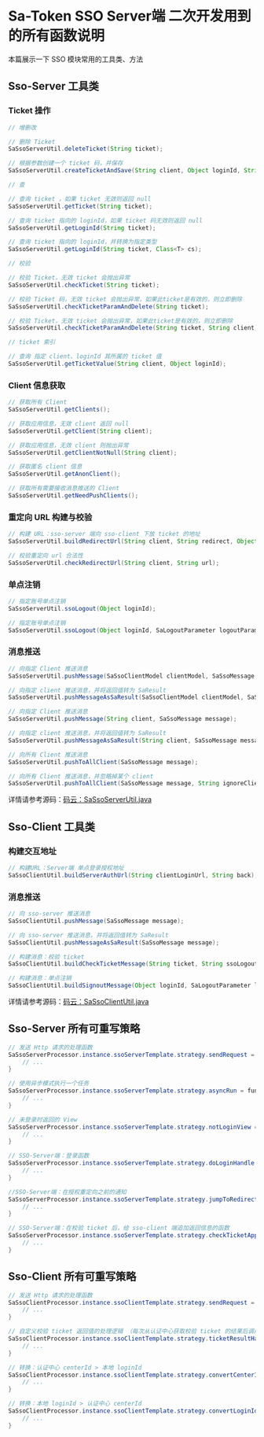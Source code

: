 # Sa-Token SSO Server端 二次开发用到的所有函数说明 

本篇展示一下 SSO 模块常用的工具类、方法

## Sso-Server 工具类

### Ticket 操作
``` java
// 增删改

// 删除 Ticket
SaSsoServerUtil.deleteTicket(String ticket);

// 根据参数创建一个 ticket 码，并保存
SaSsoServerUtil.createTicketAndSave(String client, Object loginId, String tokenValue);

// 查

// 查询 ticket ，如果 ticket 无效则返回 null
SaSsoServerUtil.getTicket(String ticket);

// 查询 ticket 指向的 loginId，如果 ticket 码无效则返回 null
SaSsoServerUtil.getLoginId(String ticket);

// 查询 ticket 指向的 loginId，并转换为指定类型
SaSsoServerUtil.getLoginId(String ticket, Class<T> cs);

// 校验

// 校验 Ticket，无效 ticket 会抛出异常
SaSsoServerUtil.checkTicket(String ticket);

// 校验 Ticket 码，无效 ticket 会抛出异常，如果此ticket是有效的，则立即删除
SaSsoServerUtil.checkTicketParamAndDelete(String ticket);

// 校验 Ticket，无效 ticket 会抛出异常，如果此ticket是有效的，则立即删除
SaSsoServerUtil.checkTicketParamAndDelete(String ticket, String client);

// ticket 索引

// 查询 指定 client、loginId 其所属的 ticket 值
SaSsoServerUtil.getTicketValue(String client, Object loginId);
```



### Client 信息获取 
``` java
// 获取所有 Client
SaSsoServerUtil.getClients();

// 获取应用信息，无效 client 返回 null
SaSsoServerUtil.getClient(String client);

// 获取应用信息，无效 client 则抛出异常
SaSsoServerUtil.getClientNotNull(String client);

// 获取匿名 client 信息
SaSsoServerUtil.getAnonClient();

// 获取所有需要接收消息推送的 Client
SaSsoServerUtil.getNeedPushClients();
```


### 重定向 URL 构建与校验
``` java
// 构建 URL：sso-server 端向 sso-client 下放 ticket 的地址
SaSsoServerUtil.buildRedirectUrl(String client, String redirect, Object loginId, String tokenValue);

// 校验重定向 url 合法性
SaSsoServerUtil.checkRedirectUrl(String client, String url);
```


### 单点注销
``` java
// 指定账号单点注销
SaSsoServerUtil.ssoLogout(Object loginId);

// 指定账号单点注销
SaSsoServerUtil.ssoLogout(Object loginId, SaLogoutParameter logoutParameter, String ignoreClient);
```





### 消息推送 
``` java
// 向指定 Client 推送消息
SaSsoServerUtil.pushMessage(SaSsoClientModel clientModel, SaSsoMessage message);

// 向指定 client 推送消息，并将返回值转为 SaResult
SaSsoServerUtil.pushMessageAsSaResult(SaSsoClientModel clientModel, SaSsoMessage message);

// 向指定 Client 推送消息
SaSsoServerUtil.pushMessage(String client, SaSsoMessage message);

// 向指定 client 推送消息，并将返回值转为 SaResult
SaSsoServerUtil.pushMessageAsSaResult(String client, SaSsoMessage message);

// 向所有 Client 推送消息
SaSsoServerUtil.pushToAllClient(SaSsoMessage message);

// 向所有 Client 推送消息，并忽略掉某个 client
SaSsoServerUtil.pushToAllClient(SaSsoMessage message, String ignoreClient);
```


详情请参考源码：[码云：SaSsoServerUtil.java](https://gitee.com/dromara/sa-token/blob/master/sa-token-plugin/sa-token-sso/src/main/java/cn/dev33/satoken/sso/template/SaSsoServerUtil.java)



## Sso-Client 工具类


### 构建交互地址 
``` java
// 构建URL：Server端 单点登录授权地址 
SaSsoClientUtil.buildServerAuthUrl(String clientLoginUrl, String back);
```


### 消息推送 

``` java
// 向 sso-server 推送消息
SaSsoClientUtil.pushMessage(SaSsoMessage message);

// 向 sso-server 推送消息，并将返回值转为 SaResult
SaSsoClientUtil.pushMessageAsSaResult(SaSsoMessage message);

// 构建消息：校验 ticket
SaSsoClientUtil.buildCheckTicketMessage(String ticket, String ssoLogoutCallUrl);

// 构建消息：单点注销
SaSsoClientUtil.buildSignoutMessage(Object loginId, SaLogoutParameter logoutParameter);
```

详情请参考源码：[码云：SaSsoClientUtil.java](https://gitee.com/dromara/sa-token/blob/master/sa-token-plugin/sa-token-sso/src/main/java/cn/dev33/satoken/sso/template/SaSsoClientUtil.java)




## Sso-Server 所有可重写策略 

``` java
// 发送 Http 请求的处理函数
SaSsoServerProcessor.instance.ssoServerTemplate.strategy.sendRequest = url -> {
	// ...
}

// 使用异步模式执行一个任务
SaSsoServerProcessor.instance.ssoServerTemplate.strategy.asyncRun = fun -> {
	// ...
}

// 未登录时返回的 View
SaSsoServerProcessor.instance.ssoServerTemplate.strategy.notLoginView = () -> {
	// ...
}

// SSO-Server端：登录函数
SaSsoServerProcessor.instance.ssoServerTemplate.strategy.doLoginHandle = (name, pwd) -> {
	// ...
}

//SSO-Server端：在授权重定向之前的通知
SaSsoServerProcessor.instance.ssoServerTemplate.strategy.jumpToRedirectUrlNotice = (redirectUrl) -> {
	// ...
}

// SSO-Server端：在校验 ticket 后，给 sso-client 端追加返回信息的函数
SaSsoServerProcessor.instance.ssoServerTemplate.strategy.checkTicketAppendData = (loginId, result) -> {
	// ...
}
```



## Sso-Client 所有可重写策略

``` java
// 发送 Http 请求的处理函数
SaSsoClientProcessor.instance.ssoClientTemplate.strategy.sendRequest = url -> {
	// ...
}

// 自定义校验 ticket 返回值的处理逻辑 （每次从认证中心获取校验 ticket 的结果后调用）
SaSsoClientProcessor.instance.ssoClientTemplate.strategy.ticketResultHandle = (ctr, back) -> {
	// ...
}

// 转换：认证中心 centerId > 本地 loginId
SaSsoClientProcessor.instance.ssoClientTemplate.strategy.convertCenterIdToLoginId = (centerId) -> {
	// ...
}

// 转换：本地 loginId > 认证中心 centerId
SaSsoClientProcessor.instance.ssoClientTemplate.strategy.convertLoginIdToCenterId = (loginId) -> {
	// ...
}
```
